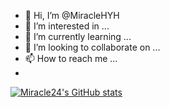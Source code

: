 - 👋 Hi, I’m @MiracleHYH
- 👀 I’m interested in ...
- 🌱 I’m currently learning ...
- 💞️ I’m looking to collaborate on ...
- 📫 How to reach me ...
- 
[![Miracle24's GitHub stats](https://github-readme-stats.vercel.app/api?username=Miracle24)](https://github.com/anuraghazra/github-readme-stats)

<!---
MiracleHYH/MiracleHYH is a ✨ special ✨ repository because its `README.md` (this file) appears on your GitHub profile.
You can click the Preview link to take a look at your changes.
--->
